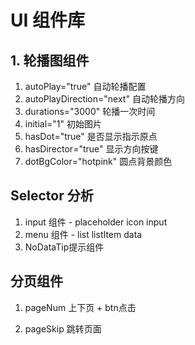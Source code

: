 # UI 组件库

## 1. 轮播图组件
  1. autoPlay="true" 自动轮播配置
  2. autoPlayDirection="next" 自动轮播方向
  3. durations="3000" 轮播一次时间
  4. initial="1" 初始图片
  5. hasDot="true" 是否显示指示原点
  6. hasDirector="true" 显示方向按键
  7. dotBgColor="hotpink" 圆点背景颜色

## Selector 分析

  1. input 组件 - placeholder icon input
  2. menu 组件 - list listItem data
  3. NoDataTip提示组件  

## 分页组件

  1. pageNum 
    上下页 + btn点击

  2. pageSkip
    跳转页面